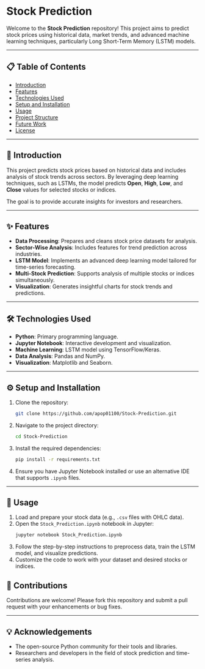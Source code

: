 # Stock Prediction

Welcome to the **Stock Prediction** repository! This project aims to predict stock prices using historical data, market trends, and advanced machine learning techniques, particularly Long Short-Term Memory (LSTM) models.

---

## 📋 Table of Contents

- [Introduction](#introduction)
- [Features](#features)
- [Technologies Used](#technologies-used)
- [Setup and Installation](#setup-and-installation)
- [Usage](#usage)
- [Project Structure](#project-structure)
- [Future Work](#future-work)
- [License](#license)

---

## 🌟 Introduction

This project predicts stock prices based on historical data and includes analysis of stock trends across sectors. By leveraging deep learning techniques, such as LSTMs, the model predicts **Open**, **High**, **Low**, and **Close** values for selected stocks or indices. 

The goal is to provide accurate insights for investors and researchers.

---

## ✨ Features

- **Data Processing**: Prepares and cleans stock price datasets for analysis.
- **Sector-Wise Analysis**: Includes features for trend prediction across industries.
- **LSTM Model**: Implements an advanced deep learning model tailored for time-series forecasting.
- **Multi-Stock Prediction**: Supports analysis of multiple stocks or indices simultaneously.
- **Visualization**: Generates insightful charts for stock trends and predictions.

---

## 🛠️ Technologies Used

- **Python**: Primary programming language.
- **Jupyter Notebook**: Interactive development and visualization.
- **Machine Learning**: LSTM model using TensorFlow/Keras.
- **Data Analysis**: Pandas and NumPy.
- **Visualization**: Matplotlib and Seaborn.

---

## ⚙️ Setup and Installation

1. Clone the repository:
   ```bash
   git clone https://github.com/apop01100/Stock-Prediction.git
   ```

2. Navigate to the project directory:
   ```bash
   cd Stock-Prediction
   ```

3. Install the required dependencies:
   ```bash
   pip install -r requirements.txt
   ```

4. Ensure you have Jupyter Notebook installed or use an alternative IDE that supports `.ipynb` files.

---

## 🚀 Usage

1. Load and prepare your stock data (e.g., `.csv` files with OHLC data).
2. Open the `Stock_Prediction.ipynb` notebook in Jupyter:
   ```bash
   jupyter notebook Stock_Prediction.ipynb
   ```
3. Follow the step-by-step instructions to preprocess data, train the LSTM model, and visualize predictions.
4. Customize the code to work with your dataset and desired stocks or indices.

## 🤝 Contributions

Contributions are welcome! Please fork this repository and submit a pull request with your enhancements or bug fixes.

---

## 💡 Acknowledgements

- The open-source Python community for their tools and libraries.
- Researchers and developers in the field of stock prediction and time-series analysis.
